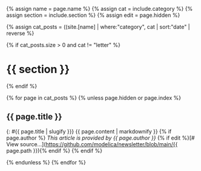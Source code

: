 {% assign name = page.name %}
{% assign cat = include.category %}
{% assign section  = include.section %}
{% assign edit = page.hidden %}

{% assign cat_posts = ((site.[name] | where:"category", cat | sort:"date" | reverse %}

{% if cat_posts.size > 0 and cat != "letter" %}
# {{ section }}
{% endif %}

{% for page in cat_posts %}
{% unless page.hidden or page.index %}
## {{ page.title }} 
{: #{{ page.title | slugify }}}
{{ page.content | markdownify }}
{% if page.author %}
*This article is provided by {{ page.author }}*  {% if edit %}[# View source...](https://github.com/modelica/newsletter/blob/main/{{ page.path }}){% endif %}
{% endif %}


{% endunless %}
{% endfor %}
